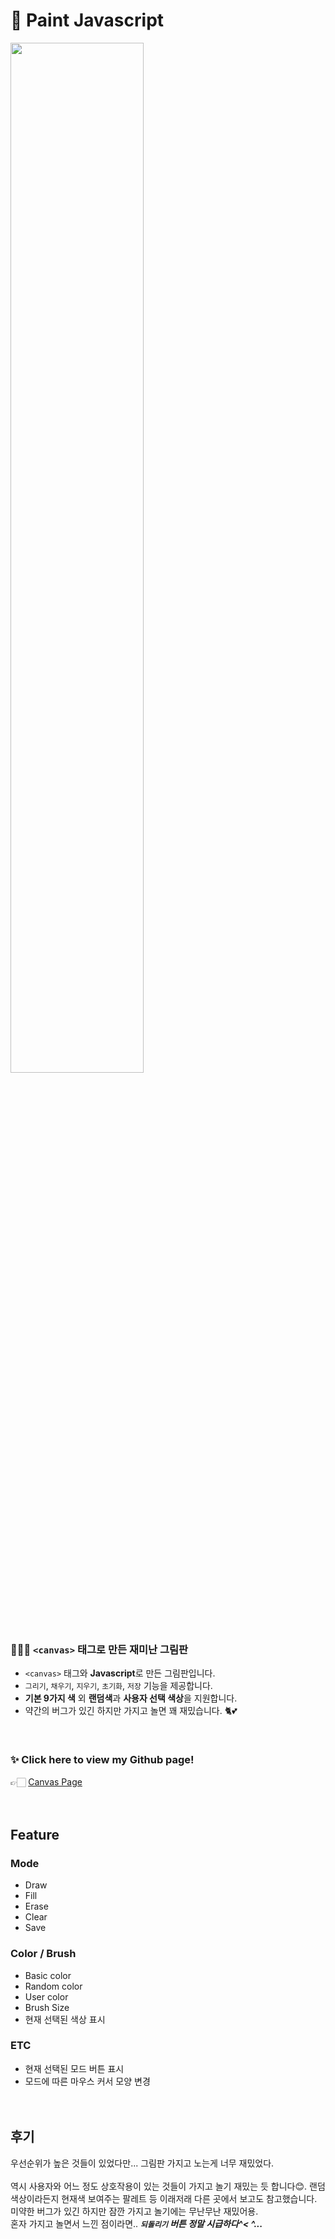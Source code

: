 # 🎨 Paint Javascript

<img src="https://user-images.githubusercontent.com/42857790/158791789-56033dff-b586-4182-9801-54c81dd06386.PNG" width="65%">

### 👩🏻‍🎨 `<canvas>` 태그로 만든 재미난 그림판

- `<canvas>` 태그와 **Javascript**로 만든 그림판입니다.
- `그리기`, `채우기`, `지우기`, `초기화`, `저장` 기능을 제공합니다.
- **기본 9가지 색** 외 **랜덤색**과 **사용자 선택 색상**을 지원합니다.
- 약간의 버그가 있긴 하지만 가지고 놀면 꽤 재밌습니다. 🐈💕
<br/>

### ✨ Click here to view my Github page!

👉🏻 [Canvas Page](https://sunday-sunny.github.io/paintJS-custom/)
<br/>
<br/>
<br/>

## Feature

### Mode

- Draw
- Fill
- Erase
- Clear
- Save
  <br/>

### Color / Brush

- Basic color
- Random color
- User color
- Brush Size
- 현재 선택된 색상 표시
  <br/>

### ETC

- 현재 선택된 모드 버튼 표시
- 모드에 따른 마우스 커서 모양 변경
  <br/>
  <br/>
  <br/>

## 후기

우선순위가 높은 것들이 있었다만... 그림판 가지고 노는게 너무 재밌었다.<br/><br/>
역시 사용자와 어느 정도 상호작용이 있는 것들이 가지고 놀기 재밌는 듯 합니다😊. 랜덤 색상이라든지 현재색 보여주는 팔레트 등 이래저래 다른 곳에서 보고도 참고했습니다. 미약한 버그가 있긴 하지만 잠깐 가지고 놀기에는 무난무난 재밌어용.<br/> 
혼자 가지고 놀면서 느낀 점이라면.. **_`되돌리기` 버튼 정말 시급하다^< ^..._**  
<br/>
<br/>
<br/>
